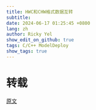 ```yaml
---
title: HWC和CHW格式数据互转
subtitle:
date: 2024-06-17 01:25:45 +0800
lang: zh
author: Ricky Yel
show_edit_on_github: true
tags: C/C++ ModelDeploy
show_tags: true
---
```


# 转载

[原文](https://www.cnblogs.com/yuxiyuxi/articles/17014508.html)
